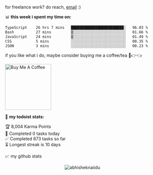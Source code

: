 for freelance work? do reach, [email](mailto:abhishknads.work@gmail.com) :)

📊 **this week i spent my time on:**
<!--START_SECTION:waka-->

```txt
TypeScript    26 hrs 7 mins   ████████████████████████░   96.03 %
Bash          27 mins         ▒░░░░░░░░░░░░░░░░░░░░░░░░   01.66 %
JavaScript    24 mins         ▒░░░░░░░░░░░░░░░░░░░░░░░░   01.49 %
CSS           5 mins          ░░░░░░░░░░░░░░░░░░░░░░░░░   00.35 %
JSON          3 mins          ░░░░░░░░░░░░░░░░░░░░░░░░░   00.23 %
```

<!--END_SECTION:waka-->

if you like what i do, maybe consider buying me a coffee/tea 🥺👉👈

<a href="https://www.buymeacoffee.com/abhisheknaiidu" target="_blank"><img src="https://cdn.buymeacoffee.com/buttons/v2/default-red.png" alt="Buy Me A Coffee" width="150" ></a>

🚧 **my todoist stats:**
<!-- TODO-IST:START -->
🏆  8,004 Karma Points           
🌸  Completed 0 tasks today           
✅  Completed 673 tasks so far           
⏳  Longest streak is 10 days
<!-- TODO-IST:END -->


📈 my github stats

<p align="center"> <img src="https://github-readme-stats.vercel.app/api?username=abhisheknaiidu&show_icons=true&theme=gotham" alt="abhisheknaiidu" />




